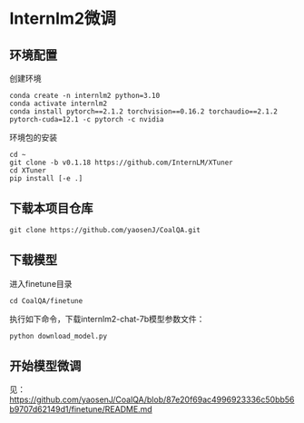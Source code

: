 # Internlm2微调

## 环境配置

创建环境
```shell
conda create -n internlm2 python=3.10
conda activate internlm2
conda install pytorch==2.1.2 torchvision==0.16.2 torchaudio==2.1.2 pytorch-cuda=12.1 -c pytorch -c nvidia
```

环境包的安装

```shell
cd ~
git clone -b v0.1.18 https://github.com/InternLM/XTuner
cd XTuner
pip install [-e .]
```

##  下载本项目仓库

```shell
git clone https://github.com/yaosenJ/CoalQA.git
```

## 下载模型

进入finetune目录

```shell
cd CoalQA/finetune
```

执行如下命令，下载internlm2-chat-7b模型参数文件：
```shell
python download_model.py
```
## 开始模型微调
见：https://github.com/yaosenJ/CoalQA/blob/87e20f69ac4996923336c50bb56b9707d62149d1/finetune/README.md
